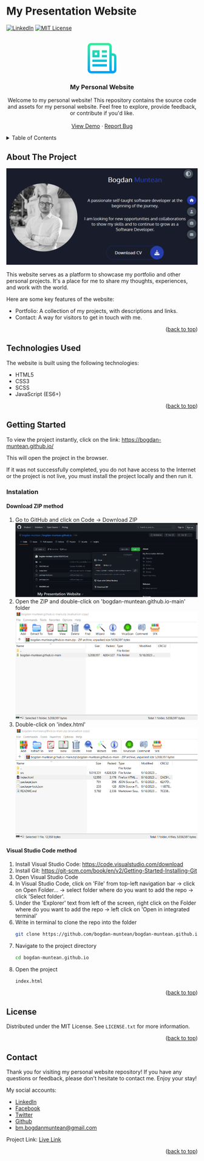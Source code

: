 # My Presentation Website


<!-- Improved compatibility of back to top link: See: https://github.com/othneildrew/Best-README-Template/pull/73 -->
<a name="readme-top"></a>

<!-- PROJECT SHIELDS -->
<!--
*** I'm using markdown "reference style" links for readability.
*** Reference links are enclosed in brackets [ ] instead of parentheses ( ).
*** See the bottom of this document for the declaration of the reference variables
*** for contributors-url, forks-url, etc. This is an optional, concise syntax you may use.
*** https://www.markdownguide.org/basic-syntax/#reference-style-links
-->
[![LinkedIn][linkedin-shield]][linkedin-url]
[![MIT License][license-shield]][license-url]
 


<!-- PROJECT LOGO -->
<br />
<div align="center">
  <a href="https://github.com/bogdan-muntean/bogdan-muntean.github.io">
    <img src="./src/assets/readmeImages/logo_readme.png" alt="Logo" width="80" height="80">
  </a>

<h3 align="center">My Personal Website</h3>

  <p align="center">
    Welcome to my personal website! This repository contains the source code and assets for my personal website. Feel free to explore, provide feedback, or contribute if you'd like.
    <br />
    <br />
    <a href="https://github.com/bogdan-muntean/bogdan-muntean.github.io">View Demo</a>
    ·
    <a href="https://github.com/bogdan-muntean/bogdan-muntean.github.io/issues">Report Bug</a>
  </p>
</div>



<!-- TABLE OF CONTENTS -->
<details>
  <summary>Table of Contents</summary>
  <ol>
    <li>
      <a href="#about-the-project">About The Project</a>
    </li>
    <li>
      <a href="#technologies-used">Technologies Used</a>
    </li>
    <li>
      <a href="#getting-started">Getting Started</a>
      <ul>
        <li><a href="#installation">Installation</a>
            <ol>
                <li><a href="#download-zip-method">Download ZIP method</a></li>
                <li><a href="#visual-studio-code-method">Visual Studio Code method</a></li>
            </ol>
        </li>
      </ul> 
    </li>
    <li><a href="#license">License</a></li>
    <li><a href="#contact">Contact</a></li>
  </ol>
</details>



<!-- ABOUT THE PROJECT -->
## About The Project

[![Screen Shot for Home Page from Project][product-screenshot]](https://bogdan-muntean.github.io/)

This website serves as a platform to showcase my portfolio and other personal projects. It's a place for me to share my thoughts, experiences, and work with the world.

Here are some key features of the website:
- Portfolio: A collection of my projects, with descriptions and links.
- Contact: A way for visitors to get in touch with me.

<p align="right">(<a href="#readme-top">back to top</a>)</p>



## Technologies Used

The website is built using the following technologies:
- HTML5
- CSS3
- SCSS
- JavaScript (ES6+)

<p align="right">(<a href="#readme-top">back to top</a>)</p>



<!-- GETTING STARTED -->
## Getting Started

To view the project instantly, click on the link: https://bogdan-muntean.github.io/

This will open the project in the browser.

If it was not successfully completed, you do not have access to the Internet or the project is not live, you must install the project locally and then run it.

### Instalation

#### Download ZIP method

1. Go to GitHub and click on Code -> Download ZIP
![Instalation zip photo 1][instalation-zip-1]
2. Open the ZIP and double-click on 'bogdan-muntean.github.io-main' folder
![Instalation zip photo 2][instalation-zip-2]
3. Double-click on 'index.html'
![Instalation zip photo 3][instalation-zip-3]


#### Visual Studio Code method

1. Install Visual Studio Code: https://code.visualstudio.com/download
2. Install Git: https://git-scm.com/book/en/v2/Getting-Started-Installing-Git
3. Open Visual Studio Code
4. In Visual Studio Code, click on 'File' from top-left navigation bar -> click on Open Folder... -> select folder where do you want to add the repo -> click 'Select folder'.
5. Under the 'Explorer' text from left of the screen, right click on the Folder where do you want to add the repo -> left click on 'Open in integrated terminal'
6. Write in terminal to clone the repo into the folder
   ```sh
   git clone https://github.com/bogdan-muntean/bogdan-muntean.github.io.git
   ```
7. Navigate to the project directory
   ```sh
   cd bogdan-muntean.github.io
   ```
8. Open the project
   ```sh
   index.html
   ```

<p align="right">(<a href="#readme-top">back to top</a>)</p>



<!-- LICENSE -->
## License

Distributed under the MIT License. See `LICENSE.txt` for more information.

<p align="right">(<a href="#readme-top">back to top</a>)</p>



<!-- CONTACT -->
## Contact

Thank you for visiting my personal website repository! If you have any questions or feedback, please don't hesitate to contact me. Enjoy your stay!

My social accounts:
- [LinkedIn](https://www.linkedin.com/in/bogdan-muntean-ro/)
- [Facebook](https://www.facebook.com/bogdan.muntean.ro/)
- [Twitter](https://twitter.com/BogdanMuntean_) 
- [Github](https://github.com/bogdan-muntean)
- bm.bogdanmuntean@gmail.com

Project Link: [Live Link](https://bogdan-muntean.github.io/)

<p align="right">(<a href="#readme-top">back to top</a>)</p>


<!-- MARKDOWN LINKS & IMAGES -->
[license-shield]: https://img.shields.io/github/license/bogdan-muntean/bogdan-muntean.github.io.svg?style=for-the-badge
[license-url]: https://github.com/bogdan-muntean/bogdan-muntean.github.io/blob/master/LICENSE.txt
[linkedin-shield]: https://img.shields.io/badge/-LinkedIn-black.svg?style=for-the-badge&logo=linkedin&colorB=555
[linkedin-url]: https://linkedin.com/in/linkedin_username
[product-screenshot]: ./src/assets/readmeImages/home_page.png
[instalation-zip-1]: ./src/assets/readmeImages/readmeExplanationZip1.png
[instalation-zip-2]: ./src/assets/readmeImages/readmeExplanationZip2.png
[instalation-zip-3]: ./src/assets/readmeImages/readmeExplanationZip3.png
